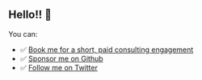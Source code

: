 ## Hello!! 👋

You can:

- ✅ [Book me for a short, paid consulting engagement](https://superpeer.com/flybayer)
- ✅ [Sponsor me on Github](https://github.com/sponsors/flybayer)
- ✅ [Follow me on Twitter](https://twitter.com/flybayer)
